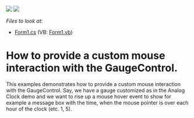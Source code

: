<!-- default badges list -->
[![](https://img.shields.io/badge/Open_in_DevExpress_Support_Center-FF7200?style=flat-square&logo=DevExpress&logoColor=white)](https://supportcenter.devexpress.com/ticket/details/E961)
[![](https://img.shields.io/badge/📖_How_to_use_DevExpress_Examples-e9f6fc?style=flat-square)](https://docs.devexpress.com/GeneralInformation/403183)
<!-- default badges end -->
<!-- default file list -->
*Files to look at*:

* [Form1.cs](./CS/WindowsApplication25/Form1.cs) (VB: [Form1.vb](./VB/WindowsApplication25/Form1.vb))
<!-- default file list end -->
# How to provide a custom mouse interaction with the GaugeControl.


<p>This examples demonstrates how to provide a custom mouse interaction with the GaugeControl. Say, we have a gauge customized as in the Analog Clock demo and we want to rise up a mouse hover event to show for example a message box with the time, when the mouse pointer is over each hour of the clock (etc. 1, 5).</p>

<br/>


